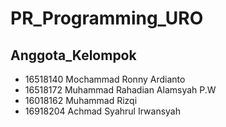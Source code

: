 # PR_Programming_URO
## Anggota_Kelompok
- 16518140 Mochammad Ronny Ardianto 
- 16518172 Muhammad Rahadian Alamsyah P.W
- 16018162 Muhammad Rizqi
- 16918204 Achmad Syahrul Irwansyah
